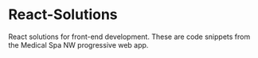 # React-Solutions
React solutions for front-end development.
These are code snippets from the Medical Spa NW progressive web app.
